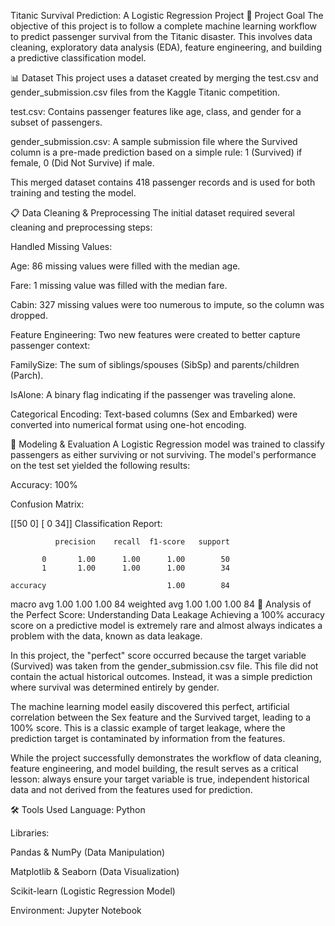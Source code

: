 Titanic Survival Prediction: A Logistic Regression Project
🚢 Project Goal
The objective of this project is to follow a complete machine learning workflow to predict passenger survival from the Titanic disaster. This involves data cleaning, exploratory data analysis (EDA), feature engineering, and building a predictive classification model.

📊 Dataset
This project uses a dataset created by merging the test.csv and gender_submission.csv files from the Kaggle Titanic competition.

test.csv: Contains passenger features like age, class, and gender for a subset of passengers.

gender_submission.csv: A sample submission file where the Survived column is a pre-made prediction based on a simple rule: 1 (Survived) if female, 0 (Did Not Survive) if male.

This merged dataset contains 418 passenger records and is used for both training and testing the model.

📋 Data Cleaning & Preprocessing
The initial dataset required several cleaning and preprocessing steps:

Handled Missing Values:

Age: 86 missing values were filled with the median age.

Fare: 1 missing value was filled with the median fare.

Cabin: 327 missing values were too numerous to impute, so the column was dropped.

Feature Engineering: Two new features were created to better capture passenger context:

FamilySize: The sum of siblings/spouses (SibSp) and parents/children (Parch).

IsAlone: A binary flag indicating if the passenger was traveling alone.

Categorical Encoding: Text-based columns (Sex and Embarked) were converted into numerical format using one-hot encoding.

🤖 Modeling & Evaluation
A Logistic Regression model was trained to classify passengers as either surviving or not surviving. The model's performance on the test set yielded the following results:

Accuracy: 100%

Confusion Matrix:

[[50  0]
 [ 0 34]]
Classification Report:

              precision    recall  f1-score   support

           0       1.00      1.00      1.00        50
           1       1.00      1.00      1.00        34

    accuracy                           1.00        84
   macro avg       1.00      1.00      1.00        84
weighted avg       1.00      1.00      1.00        84
🎯 Analysis of the Perfect Score: Understanding Data Leakage
Achieving a 100% accuracy score on a predictive model is extremely rare and almost always indicates a problem with the data, known as data leakage.

In this project, the "perfect" score occurred because the target variable (Survived) was taken from the gender_submission.csv file. This file did not contain the actual historical outcomes. Instead, it was a simple prediction where survival was determined entirely by gender.

The machine learning model easily discovered this perfect, artificial correlation between the Sex feature and the Survived target, leading to a 100% score. This is a classic example of target leakage, where the prediction target is contaminated by information from the features.

While the project successfully demonstrates the workflow of data cleaning, feature engineering, and model building, the result serves as a critical lesson: always ensure your target variable is true, independent historical data and not derived from the features used for prediction.

🛠️ Tools Used
Language: Python

Libraries:

Pandas & NumPy (Data Manipulation)

Matplotlib & Seaborn (Data Visualization)

Scikit-learn (Logistic Regression Model)

Environment: Jupyter Notebook

